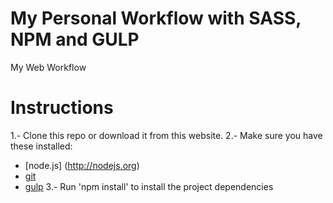 # My Personal Workflow with SASS, NPM and GULP
My Web Workflow

# Instructions
1.- Clone this repo or download it from this website.
2.- Make sure you have these installed:
   - [node.js] (http://nodejs.org)
   - [git](http://git-scm.com)
   - [gulp](http://gulpjs.com)
3.- Run 'npm install' to install the project dependencies
